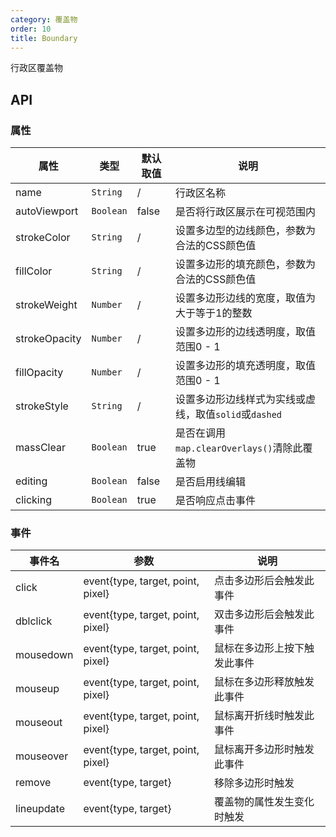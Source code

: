 ```yaml
---
category: 覆盖物
order: 10
title: Boundary
---
```


行政区覆盖物

## API

### 属性

| 属性  | 类型 | 默认取值 | 说明 |
|-------|-----|------|-----|
| name | `String`  | / | 行政区名称 |
| autoViewport | `Boolean` | false | 是否将行政区展示在可视范围内 |
| strokeColor | `String`  | / | 设置多边型的边线颜色，参数为合法的CSS颜色值 |
| fillColor | `String`  | / | 设置多边形的填充颜色，参数为合法的CSS颜色值 |
| strokeWeight | `Number`  | / | 设置多边形边线的宽度，取值为大于等于1的整数 |
| strokeOpacity | `Number`  | / | 设置多边形的边线透明度，取值范围0 - 1 |
| fillOpacity | `Number`  | / | 设置多边形的填充透明度，取值范围0 - 1 |
| strokeStyle | `String`  | / | 设置多边形边线样式为实线或虚线，取值`solid`或`dashed` |
| massClear | `Boolean`  | true | 是否在调用`map.clearOverlays()`清除此覆盖物 |
| editing | `Boolean`  | false | 是否启用线编辑 |
| clicking | `Boolean`  | true | 是否响应点击事件 |

### 事件

| 事件名 | 参数 | 说明 |
|-------|-----|-----|
| click | event{type, target, point, pixel} | 点击多边形后会触发此事件 |
| dblclick | event{type, target, point, pixel} | 双击多边形后会触发此事件 |
| mousedown | event{type, target, point, pixel} | 鼠标在多边形上按下触发此事件 |
| mouseup | event{type, target, point, pixel} | 鼠标在多边形释放触发此事件 |
| mouseout | event{type, target, point, pixel} | 鼠标离开折线时触发此事件 |
| mouseover | event{type, target, point, pixel} | 鼠标离开多边形时触发此事件 |
| remove | event{type, target} | 移除多边形时触发 |
| lineupdate | event{type, target} | 覆盖物的属性发生变化时触发 |
